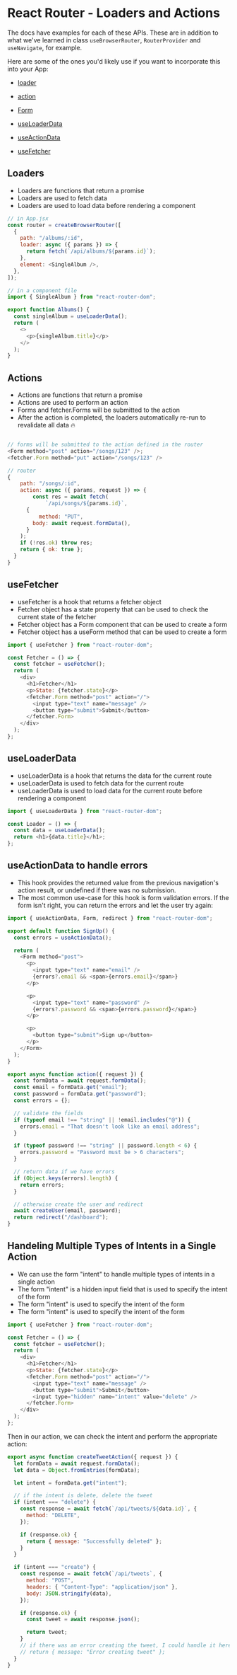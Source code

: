 # React Router - Loaders and Actions

The docs have examples for each of these APIs. These are in addition to what we've learned in class `useBrowserRouter`, `RouterProvider` and `useNavigate`, for example.

Here are some of the ones you'd likely use if you want to incorporate this into your App:

- [loader](https://reactrouter.com/en/main/route/loader)

- [action](https://reactrouter.com/en/main/route/action)

- [Form](https://reactrouter.com/en/main/components/form)

- [useLoaderData](https://reactrouter.com/en/main/hooks/use-loader-data)

- [useActionData](https://reactrouter.com/en/main/hooks/use-action-data)

- [useFetcher](https://reactrouter.com/en/main/hooks/use-fetcher)

## Loaders

- Loaders are functions that return a promise
- Loaders are used to fetch data
- Loaders are used to load data before rendering a component

```js
// in App.jsx
const router = createBrowserRouter([
  {
    path: "/albums/:id",
    loader: async ({ params }) => {
      return fetch(`/api/albums/${params.id}`);
    },
    element: <SingleAlbum />,
  },
]);

// in a component file
import { SingleAlbum } from "react-router-dom";

export function Albums() {
  const singleAlbum = useLoaderData();
  return (
    <>
      <p>{singleAlbum.title}</p>
    </>
  );
}
```

## Actions

- Actions are functions that return a promise
- Actions are used to perform an action
- Forms and fetcher.Forms will be submitted to the action
- After the action is completed, the loaders automatically re-run to revalidate all data 🔥

```js

// forms will be submitted to the action defined in the router
<Form method="post" action="/songs/123" />;
<fetcher.Form method="put" action="/songs/123" />

// router
{
    path: "/songs/:id",
    action: async ({ params, request }) => {
        const res = await fetch(
            `/api/songs/${params.id}`,
      {
          method: "PUT",
        body: await request.formData(),
      }
    );
    if (!res.ok) throw res;
    return { ok: true };
  }
}
```

## useFetcher

- useFetcher is a hook that returns a fetcher object
- Fetcher object has a state property that can be used to check the current state of the fetcher
- Fetcher object has a Form component that can be used to create a form
- Fetcher object has a useForm method that can be used to create a form

```js
import { useFetcher } from "react-router-dom";

const Fetcher = () => {
  const fetcher = useFetcher();
  return (
    <div>
      <h1>Fetcher</h1>
      <p>State: {fetcher.state}</p>
      <fetcher.Form method="post" action="/">
        <input type="text" name="message" />
        <button type="submit">Submit</button>
      </fetcher.Form>
    </div>
  );
};
```

## useLoaderData

- useLoaderData is a hook that returns the data for the current route
- useLoaderData is used to fetch data for the current route
- useLoaderData is used to load data for the current route before rendering a component

```js
import { useLoaderData } from "react-router-dom";

const Loader = () => {
  const data = useLoaderData();
  return <h1>{data.title}</h1>;
};
```

## useActionData to handle errors

- This hook provides the returned value from the previous navigation's action result, or undefined if there was no submission.
- The most common use-case for this hook is form validation errors. If the form isn't right, you can return the errors and let the user try again:

```js
import { useActionData, Form, redirect } from "react-router-dom";

export default function SignUp() {
  const errors = useActionData();

  return (
    <Form method="post">
      <p>
        <input type="text" name="email" />
        {errors?.email && <span>{errors.email}</span>}
      </p>

      <p>
        <input type="text" name="password" />
        {errors?.password && <span>{errors.password}</span>}
      </p>

      <p>
        <button type="submit">Sign up</button>
      </p>
    </Form>
  );
}

export async function action({ request }) {
  const formData = await request.formData();
  const email = formData.get("email");
  const password = formData.get("password");
  const errors = {};

  // validate the fields
  if (typeof email !== "string" || !email.includes("@")) {
    errors.email = "That doesn't look like an email address";
  }

  if (typeof password !== "string" || password.length < 6) {
    errors.password = "Password must be > 6 characters";
  }

  // return data if we have errors
  if (Object.keys(errors).length) {
    return errors;
  }

  // otherwise create the user and redirect
  await createUser(email, password);
  return redirect("/dashboard");
}
```

## Handeling Multiple Types of Intents in a Single Action

- We can use the form "intent" to handle multiple types of intents in a single action
- The form "intent" is a hidden input field that is used to specify the intent of the form
- The form "intent" is used to specify the intent of the form
- The form "intent" is used to specify the intent of the form

```js
import { useFetcher } from "react-router-dom";

const Fetcher = () => {
  const fetcher = useFetcher();
  return (
    <div>
      <h1>Fetcher</h1>
      <p>State: {fetcher.state}</p>
      <fetcher.Form method="post" action="/">
        <input type="text" name="message" />
        <button type="submit">Submit</button>
        <input type="hidden" name="intent" value="delete" />
      </fetcher.Form>
    </div>
  );
};
```

Then in our action, we can check the intent and perform the appropriate action:

```js
export async function createTweetAction({ request }) {
  let formData = await request.formData();
  let data = Object.fromEntries(formData);

  let intent = formData.get("intent");

  // if the intent is delete, delete the tweet
  if (intent === "delete") {
    const response = await fetch(`/api/tweets/${data.id}`, {
      method: "DELETE",
    });

    if (response.ok) {
      return { message: "Successfully deleted" };
    }
  }

  if (intent === "create") {
    const response = await fetch(`/api/tweets`, {
      method: "POST",
      headers: { "Content-Type": "application/json" },
      body: JSON.stringify(data),
    });

    if (response.ok) {
      const tweet = await response.json();

      return tweet;
    }
    // if there was an error creating the tweet, I could handle it here
    // return { message: "Error creating tweet" };
  }
}
```
